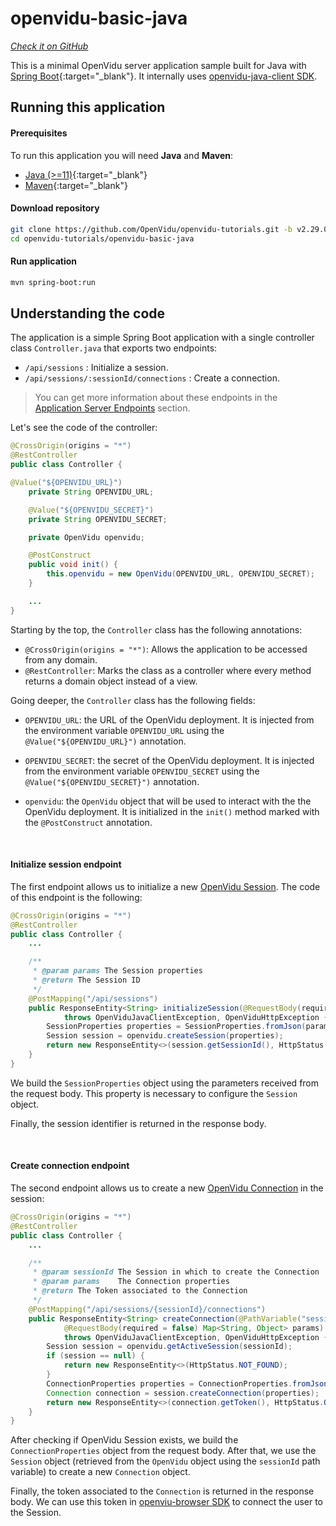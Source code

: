 
# openvidu-basic-java

<a href="https://github.com/OpenVidu/openvidu-tutorials/tree/master/openvidu-basic-java" target="_blank"><i class="icon ion-social-github"> Check it on GitHub</i></a>

This is a minimal OpenVidu server application sample built for Java with [Spring Boot](https://spring.io/){:target="_blank"}.
It internally uses [openvidu-java-client SDK](reference-docs/openvidu-java-client/).

## Running this application

#### Prerequisites
To run this application you will need **Java** and **Maven**:

- [Java (>=11)](https://www.java.com/en/download/manual.jsp){:target="_blank"}
- [Maven](https://maven.apache.org){:target="_blank"}

#### Download repository

```bash
git clone https://github.com/OpenVidu/openvidu-tutorials.git -b v2.29.0
cd openvidu-tutorials/openvidu-basic-java
```

#### Run application

```bash
mvn spring-boot:run
```

## Understanding the code

The application is a simple Spring Boot application with a single controller class `Controller.java` that exports two endpoints:

- `/api/sessions` : Initialize a session.
- `/api/sessions/:sessionId/connections` : Create a connection.

> You can get more information about these endpoints in the [Application Server Endpoints](application-server/#rest-endpoints) section.


Let's see the code of the controller:

```java
@CrossOrigin(origins = "*")
@RestController
public class Controller {

@Value("${OPENVIDU_URL}")
	private String OPENVIDU_URL;

	@Value("${OPENVIDU_SECRET}")
	private String OPENVIDU_SECRET;

	private OpenVidu openvidu;

	@PostConstruct
	public void init() {
		this.openvidu = new OpenVidu(OPENVIDU_URL, OPENVIDU_SECRET);
	}

	...
}
```

Starting by the top, the `Controller` class has the following annotations:

- `@CrossOrigin(origins = "*")`: Allows the application to be accessed from any domain.
- `@RestController`: Marks the class as a controller where every method returns a domain object instead of a view.

Going deeper, the `Controller` class has the following fields:

- `OPENVIDU_URL`: the URL of the OpenVidu deployment. It is injected from the environment variable `OPENVIDU_URL` using the `@Value("${OPENVIDU_URL}")` annotation.

- `OPENVIDU_SECRET`: the secret of the OpenVidu deployment. It is injected from the environment variable `OPENVIDU_SECRET` using the `@Value("${OPENVIDU_SECRET}")` annotation.

- `openvidu`: the `OpenVidu` object that will be used to interact with the the OpenVidu deployment. It is initialized in the `init()` method marked with the `@PostConstruct` annotation.

<br>

#### Initialize session endpoint

The first endpoint allows us to initialize a new [OpenVidu Session](/developing-your-video-app/#session). The code of this endpoint is the following:

```java
@CrossOrigin(origins = "*")
@RestController
public class Controller {
	...

	/**
	 * @param params The Session properties
	 * @return The Session ID
	 */
	@PostMapping("/api/sessions")
	public ResponseEntity<String> initializeSession(@RequestBody(required = false) Map<String, Object> params)
			throws OpenViduJavaClientException, OpenViduHttpException {
		SessionProperties properties = SessionProperties.fromJson(params).build();
		Session session = openvidu.createSession(properties);
		return new ResponseEntity<>(session.getSessionId(), HttpStatus.OK);
	}
}
```

We build the `SessionProperties` object using the parameters received from the request body. This property is necessary to configure the `Session` object.

Finally, the session identifier is returned in the response body.

<br>

#### Create connection endpoint

The second endpoint allows us to create a new [OpenVidu Connection](/developing-your-video-app/#connection) in the session:

```java
@CrossOrigin(origins = "*")
@RestController
public class Controller {
	...

	/**
	 * @param sessionId The Session in which to create the Connection
	 * @param params    The Connection properties
	 * @return The Token associated to the Connection
	 */
	@PostMapping("/api/sessions/{sessionId}/connections")
	public ResponseEntity<String> createConnection(@PathVariable("sessionId") String sessionId,
			@RequestBody(required = false) Map<String, Object> params)
			throws OpenViduJavaClientException, OpenViduHttpException {
		Session session = openvidu.getActiveSession(sessionId);
		if (session == null) {
			return new ResponseEntity<>(HttpStatus.NOT_FOUND);
		}
		ConnectionProperties properties = ConnectionProperties.fromJson(params).build();
		Connection connection = session.createConnection(properties);
		return new ResponseEntity<>(connection.getToken(), HttpStatus.OK);
	}
}

```

After checking if OpenVidu Session exists, we build the `ConnectionProperties` object from the request body.
After that, we use the `Session` object (retrieved from the `OpenVidu` object using the `sessionId` path variable) to create a new `Connection` object.

Finally, the token associated to the `Connection` is returned in the response body. We can use this token in [openviu-browser SDK](reference-docs/openvidu-browser/) to connect the user to the Session.

